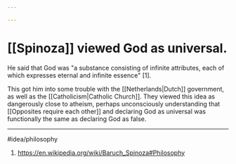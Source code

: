 ```yaml
---

---
```

# [[Spinoza]] viewed God as universal.
He said that God was "a substance consisting of infinite attributes, each of which expresses eternal and infinite essence" [1].  

This got him into some trouble with the [[Netherlands|Dutch]] government, as well as the [[Catholicism|Catholic Church]]. They viewed this idea as dangerously close to atheism, perhaps unconsciously understanding that [[Opposites require each other]] and declaring God as universal was functionally the same as declaring God as false. 

---
#idea/philosophy 

1. https://en.wikipedia.org/wiki/Baruch_Spinoza#Philosophy